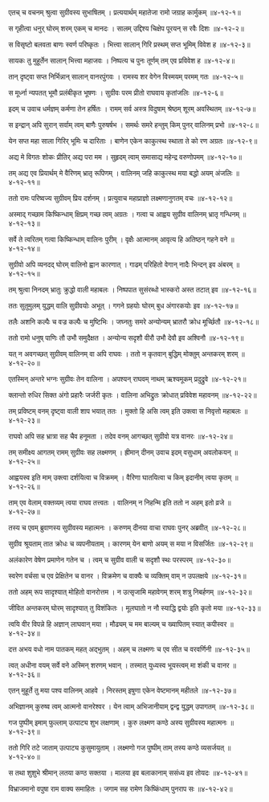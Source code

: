 एतच् च वचनम् श्रुत्वा सुग्रीवस्य सुभाषितम् ।
प्रत्ययार्थम् महातेजा रामो जग्राह कार्मुकम् ॥४-१२-१॥

स गृहीत्वा धनुर् घोरम् शरम् एकम् च मानदः ।
सालम् उद्दिश्य चिक्षेप पूरयन् स रवैः दिशः ॥४-१२-२॥

स विसृष्टो बलवता बाणः स्वर्ण परिष्कृतः ।
भित्त्वा सालान् गिरि प्रस्थम् सप्त भूमिम् विवेश ह ॥४-१२-३॥

सायकः तु मुहूर्तेन सालान् भित्त्वा महाजवः ।
निष्पत्य च पुनः तूर्णम् तम् एव प्रविवेश ह ॥४-१२-४॥

तान् दृष्ट्वा सप्त निर्भिन्नान् सालान् वानरपुंगवः ।
रामस्य शर वेगेन विस्मयम् परमम् गतः ॥४-१२-५॥

स मूर्ध्ना न्यपतत् भूमौ प्रलंबीकृत भूषणः ।
सुग्रीवः परम प्रीतो राघवाय कृतांजलिः ॥४-१२-६॥

इदम् च उवाच धर्मज्ञम् कर्मणा तेन हर्षितः ।
रामम् सर्व अस्त्र विदुषाम् श्रेष्ठम् शूरम् अवस्थितम् ॥४-१२-७॥

स इन्द्रान् अपि सुरान् सर्वाम् त्वम् बाणैः पुरुषर्षभ ।
समर्थः समरे हन्तुम् किम् पुनर् वालिनम् प्रभो ॥४-१२-८॥

येन सप्त महा साला गिरिर् भूमिः च दारिताः ।
बाणेन एकेन काकुत्स्थ स्थाता ते को रण अग्रतः ॥४-१२-९॥

अद्य मे विगतः शोकः प्रीतिर् अद्य परा मम ।
सुहृदम् त्वाम् समासाद्य महेन्द्र वरुणोपमम् ॥४-१२-१०॥

तम् अद्य एव प्रियार्थम् मे वैरिणम् भ्रातृ रूपिणम् ।
वालिनम् जहि काकुत्स्थ मया बद्धो अयम् अंजलिः ॥४-१२-११॥

ततो रामः परिष्वज्य सुग्रीवम् प्रिय दर्शनम् ।
प्रत्युवाच महाप्राज्ञो लक्ष्मणानुगतम् वचः ॥४-१२-१२॥

अस्माद् गच्छाम किष्किन्धाम् क्षिप्रम् गच्छ त्वम् अग्रतः ।
गत्वा च आह्वय सुग्रीव वालिनम् भ्रातृ गन्धिनम् ॥४-१२-१३॥

सर्वे ते त्वरितम् गत्वा किष्किन्धाम् वालिनः पुरीम् ।
वृक्षैः आत्मानम् आवृत्य हि अतिष्ठन् गहने वने ॥४-१२-१४॥

सुग्रीवो अपि व्यनदद् घोरम् वालिनो ह्वान कारणात् ।
गाढम् परिहितो वेगान् नादैः भिन्दन् इव अंबरम् ॥४-१२-१५॥

तम् श्रुत्वा निनदम् भ्रातुः क्रुद्धो वाली महाबलः ।
निष्पपात सुसंरब्धो भास्करो अस्त तटात् इव ॥४-१२-१६॥

ततः सुतुमुलम् युद्धम् वालि सुग्रीवयोः अभूत् ।
गगने ग्रहयोः घोरम् बुध अंगारकयोः इव ॥४-१२-१७॥

तलैः अशनि कल्पैः च वज्र कल्पैः च मुष्टिभिः ।
जघ्नतुः समरे अन्योन्यम् भ्रातरौ क्रोध मूर्च्छितौ ॥४-१२-१८॥

ततो रामो धनुष् पाणिः तौ उभौ समुदैक्षत ।
अन्योन्य सदृशौ वीरौ उभौ देवौ इव अश्विनौ ॥४-१२-१९॥

यत् न अवगच्छत् सुग्रीवम् वालिनम् वा अपि राघवः ।
ततो न कृतवान् बुद्धिम् मोक्तुम् अन्तकरम् शरम् ॥४-१२-२०॥

एतस्मिन् अन्तरे भग्नः सुग्रीवः तेन वालिना ।
अपश्यन् राघवम् नाथम् ऋश्यमूकम् प्रदुद्रुवे ॥४-१२-२१॥

क्लान्तो रुधिर सिक्त अंगो प्रहारैः जर्जरी कृतः ।
वालिना अभिद्रुतः क्रोधात् प्रविवेश महावनम् ॥४-१२-२२॥

तम् प्रविष्टम् वनम् दृष्ट्वा वाली शाप भयात् ततः ।
मुक्तो हि असि त्वम् इति उक्त्वा स निवृत्तो महाबलः ॥४-१२-२३॥

राघवो अपि सह भ्रात्रा सह चैव हनूमता ।
तदेव वनम् आगच्छत् सुग्रीवो यत्र वानरः ॥४-१२-२४॥

तम् समीक्ष्य आगतम् रामम् सुग्रीवः सह लक्ष्मणम् ।
ह्रीमान् दीनम् उवाच इदम् वसुधाम् अवलोकयन् ॥४-१२-२५॥

आह्वयस्व इति माम् उक्त्वा दर्शयित्वा च विक्रमम् ।
वैरिणा घातयित्वा च किम् इदानीम् त्वया कृतम् ॥४-१२-२६॥

ताम् एव वेलाम् वक्तव्यम् त्वया राघव तत्त्वतः ।
वालिनम् न निहन्मि इति ततो न अहम् इतो व्रजे ॥४-१२-२७॥

तस्य च एवम् ब्रुवाणस्य सुग्रीवस्य महात्मनः ।
करुणम् दीनया वाचा राघवः पुनर् अब्रवीत् ॥४-१२-२८॥

सुग्रीव श्रूयताम् तात क्रोधः च व्यपनीयताम् ।
कारणम् येन बाणो अयम् स मया न विसर्जितः ॥४-१२-२९॥

अलंकारेण वेषेण प्रमाणेन गतेन च ।
त्वम् च सुग्रीव वाली च सदृशौ स्थः परस्परम् ॥४-१२-३०॥

स्वरेण वर्चसा च एव प्रेक्षितेन च वानर ।
विक्रमेण च वाक्यैः च व्यक्तिम् वाम् न उपलक्षये ॥४-१२-३१॥

ततो अहम् रूप सादृश्यात् मोहितो वानरोत्तम ।
न उत्सृजामि महावेगम् शरम् शत्रु निबर्हणम् ॥४-१२-३२॥

जीवित अन्तकरम् घोरम् सादृश्यात् तु विशंकितः ।
मूलघातो न नौ स्याद्धि द्वयोः इति कृतो मया ॥४-१२-३३॥

त्वयि वीर विपन्ने हि अज्ञान् लाघवान् मया ।
मौढ्यम् च मम बाल्यम् च ख्यापितम् स्यात् कपीस्वर ॥४-१२-३४॥

दत्त अभय वधो नाम पातकम् महत् अद्भुतम् ।
अहम् च लक्ष्मणः च एव सीत च वरवर्णिनी ॥४-१२-३५॥

त्वत् अधीना वयम् सर्वे वने अस्मिन् शरणम् भवान् ।
तस्मात् युध्यस्व भूयस्त्वम् मा शंकी च वानर ॥४-१२-३६॥

एतन् मुहूर्ते तु मया पश्य वालिनम् आहवे ।
निरस्तम् इषुणा एकेन वेष्टमानम् महीतले ॥४-१२-३७॥

अभिज्ञानम् कुरुष्व त्वम् आत्मनो वानरेश्वर ।
येन त्वाम् अभिजानीयाम् द्वन्द्व युद्धम् उपागतम् ॥४-१२-३८॥

गज पुष्पीम् इमाम् फुल्लाम् उत्पाट्य शुभ लक्षणाम् ।
कुरु लक्ष्मण कण्ठे अस्य सुग्रीवस्य महात्मनः ॥४-१२-३९॥

ततो गिरि तटे जाताम् उत्पाट्य कुसुमायुताम् ।
लक्ष्मणो गज पुष्पीम् ताम् तस्य कण्ठे व्यसर्जयत् ॥४-१२-४०॥

स तथा शुशुभे श्रीमान् लतया कण्ठ सक्तया ।
मालया इव बलाकानाम् ससंध्य इव तोयदः ॥४-१२-४१॥

विभ्राजमानो वपुषा राम वाक्य समाहितः ।
जगाम सह रामेण किष्किंधाम् पुनराप सः ॥४-१२-४२॥

